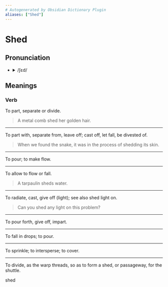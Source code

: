 ```yaml
---
# Autogenerated by Obsidian Dictionary Plugin
aliases: ["Shed"]
---
```


# Shed

## Pronunciation

- <details><summary>/ʃɛd/</summary><audio controls><source src="https://api.dictionaryapi.dev/media/pronunciations/en/shed-us.mp3"></audio></details>

## Meanings

### Verb

To part, separate or divide.

> A metal comb shed her golden hair.

---

To part with, separate from, leave off; cast off, let fall, be divested of.

> When we found the snake, it was in the process of shedding its skin.

---

To pour; to make flow.

---

To allow to flow or fall.

> A tarpaulin sheds water.

---

To radiate, cast, give off (light); see also shed light on.

> Can you shed any light on this problem?

---

To pour forth, give off, impart.

---

To fall in drops; to pour.

---

To sprinkle; to intersperse; to cover.

---

To divide, as the warp threads, so as to form a shed, or passageway, for the shuttle.




shed